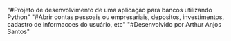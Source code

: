 "#Projeto de desenvolvimento de uma aplicação para bancos utilizando Python"
"#Abrir contas pessoais ou empresariais, depositos,  investimentos, cadastro de informacoes do usuário, etc"
"#Desenvolvido por Arthur Anjos Santos"
